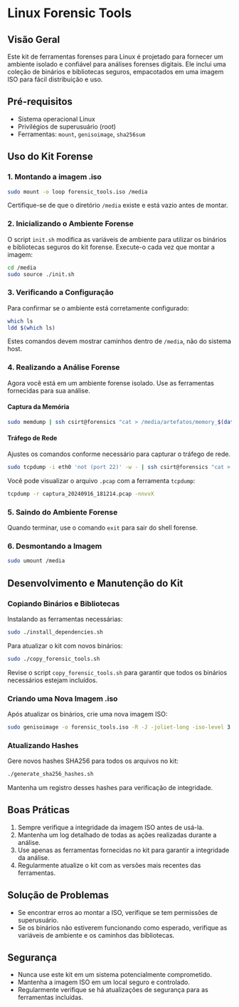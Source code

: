 # Linux Forensic Tools

## Visão Geral

Este kit de ferramentas forenses para Linux é projetado para fornecer um ambiente isolado e confiável para análises forenses digitais. Ele inclui uma coleção de binários e bibliotecas seguros, empacotados em uma imagem ISO para fácil distribuição e uso.

## Pré-requisitos

- Sistema operacional Linux
- Privilégios de superusuário (root)
- Ferramentas: `mount`, `genisoimage`, `sha256sum`

## Uso do Kit Forense

### 1. Montando a imagem .iso

```bash
sudo mount -o loop forensic_tools.iso /media
```

Certifique-se de que o diretório `/media` existe e está vazio antes de montar.

### 2. Inicializando o Ambiente Forense

O script `init.sh` modifica as variáveis de ambiente para utilizar os binários e bibliotecas seguros do kit forense. Execute-o cada vez que montar a imagem:

```bash
cd /media
sudo source ./init.sh
```

### 3. Verificando a Configuração

Para confirmar se o ambiente está corretamente configurado:

```bash
which ls
ldd $(which ls)
```

Estes comandos devem mostrar caminhos dentro de `/media`, não do sistema host.

### 4. Realizando a Análise Forense

Agora você está em um ambiente forense isolado. Use as ferramentas fornecidas para sua análise.

#### Captura da Memória

```bash
sudo memdump | ssh csirt@forensics "cat > /media/artefatos/memory_$(date +%Y%m%d_%H%M%S).dump"
```

#### Tráfego de Rede

Ajustes os comandos conforme necessário para capturar o tráfego de rede.

```bash
sudo tcpdump -i eth0 'not (port 22)' -w - | ssh csirt@forensics "cat > /media/artefatos/captura_$(date +%Y%m%d_%H%M%S).pcap"
```

Você pode visualizar o arquivo `.pcap` com a ferramenta `tcpdump`:

```bash
tcpdump -r captura_20240916_181214.pcap -nnvvX
```

### 5. Saindo do Ambiente Forense

Quando terminar, use o comando `exit` para sair do shell forense.

### 6. Desmontando a Imagem

```bash
sudo umount /media
```

## Desenvolvimento e Manutenção do Kit

### Copiando Binários e Bibliotecas

Instalando as ferramentas necessárias:

```bash
sudo ./install_dependencies.sh
```

Para atualizar o kit com novos binários:

```bash
sudo ./copy_forensic_tools.sh
```

Revise o script `copy_forensic_tools.sh` para garantir que todos os binários necessários estejam incluídos.

### Criando uma Nova Imagem .iso

Após atualizar os binários, crie uma nova imagem ISO:

```bash
sudo genisoimage -o forensic_tools.iso -R -J -joliet-long -iso-level 3 -V "Forensic Tools" forense_tools/
```

### Atualizando Hashes

Gere novos hashes SHA256 para todos os arquivos no kit:

```bash
./generate_sha256_hashes.sh
```

Mantenha um registro desses hashes para verificação de integridade.

## Boas Práticas

1. Sempre verifique a integridade da imagem ISO antes de usá-la.
2. Mantenha um log detalhado de todas as ações realizadas durante a análise.
3. Use apenas as ferramentas fornecidas no kit para garantir a integridade da análise.
4. Regularmente atualize o kit com as versões mais recentes das ferramentas.

## Solução de Problemas

- Se encontrar erros ao montar a ISO, verifique se tem permissões de superusuário.
- Se os binários não estiverem funcionando como esperado, verifique as variáveis de ambiente e os caminhos das bibliotecas.

## Segurança

- Nunca use este kit em um sistema potencialmente comprometido.
- Mantenha a imagem ISO em um local seguro e controlado.
- Regularmente verifique se há atualizações de segurança para as ferramentas incluídas.
